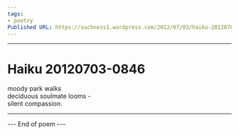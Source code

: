 ```yaml
---
tags: 
- poetry
Published URL: https://suchness1.wordpress.com/2012/07/03/haiku-20120703-0846/
---
```

---  
  
# Haiku 20120703-0846  
> 

moody park walks  
deciduous soulmate looms -   
silent compassion.  
  
---  
 --- End of poem ---